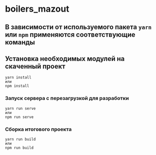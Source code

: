 # boilers_mazout

## В зависимости от используемого пакета `yarn` или `npm` применяются соответствующие команды

## Установка необходимых модулей на скаченный проект

```
yarn install
или
npm install
```

### Запуск сервера с перезагрузкой для разработки

```
yarn run serve
или
npm run serve
```

### Сборка итогового проекта

```
yarn run build
или
npm run build
```

